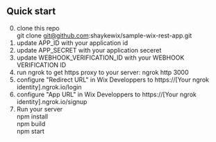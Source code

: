 ## Quick start

0. clone this repo<br/>
    git clone git@github.com:shaykewix/sample-wix-rest-app.git
1. update APP_ID with your application id
2. update APP_SECRET with your application seceret
3. update WEBHOOK_VERIFICATION_ID with your WEBHOOK VERIFICATION ID
4. run ngrok to get https proxy to your server:
    ngrok http 3000
5. configure "Redirect URL" in Wix Developpers to https://[Your ngrok identity].ngrok.io/login
6. configure "App URL" in Wix Developpers to https://[Your ngrok identity].ngrok.io/signup
7. Run your server<br/>
    npm install<br/>
    npm build<br/>
    npm start<br/>
